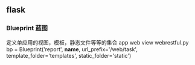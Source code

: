 ## flask
### Blueprint 蓝图
定义单应用的视图，模板，静态文件等等的集合
app
  web
    view
      webrestful.py
        bp = Blueprint('report', __name__, url_prefix='/web/task', template_folder='templates', static_folder='static')
